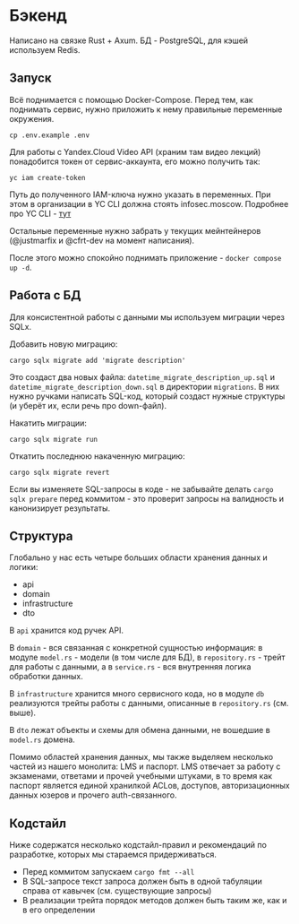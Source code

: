 # Бэкенд

Написано на связке Rust + Axum. БД - PostgreSQL, для кэшей используем Redis.

## Запуск

Всё поднимается с помощью Docker-Compose. Перед тем, как поднимать сервис,
нужно приложить к нему правильные переменные окружения.

```shell
cp .env.example .env
```

Для работы с Yandex.Cloud Video API (храним там видео лекций) понадобится токен от сервис-аккаунта, его можно получить так:

```shell
yc iam create-token
```

Путь до полученного IAM-ключа нужно указать в переменных.
При этом в организации в YC CLI должна стоять infosec.moscow. Подробнее про YC CLI - [тут](https://yandex.cloud/ru/docs/cli)

Остальные переменные нужно забрать у текущих мейнтейнеров (@justmarfix и @cfrt-dev на момент написания).

После этого можно спокойно поднимать приложение - `docker compose up -d`.

## Работа с БД

Для консистентной работы с данными мы используем миграции через SQLx.

Добавить новую миграцию:

```shell
cargo sqlx migrate add 'migrate description'
```

Это создаст два новых файла: `datetime_migrate_description_up.sql` и `datetime_migrate_description_down.sql` в директории `migrations`.
В них нужно ручками написать SQL-код, который создаст нужные структуры (и уберёт их, если речь про down-файл).

Накатить миграции:
```shell
cargo sqlx migrate run
```

Откатить последнюю накаченную миграцию:
```shell
cargo sqlx migrate revert
```

Если вы изменяете SQL-запросы в коде - не забывайте делать `cargo sqlx prepare` перед коммитом - это проверит запросы на валидность и канонизирует результаты.

## Структура

Глобально у нас есть четыре больших области хранения данных и логики:

- api
- domain
- infrastructure
- dto

В `api` хранится код ручек API.

В `domain` - вся связанная с конкретной сущностью информация: в модуле `model.rs` - модели (в том числе для БД), в `repository.rs` - трейт для работы с данными,
а в `service.rs` - вся внутренняя логика обработки данных.

В `infrastructure` хранится много сервисного кода, но в модуле `db` реализуются трейты работы с данными, описанные в `repository.rs` (см. выше).

В `dto` лежат объекты и схемы для обмена данными, не вошедшие в `model.rs` домена.

Помимо областей хранения данных, мы также выделяем несколько частей из нашего монолита: LMS и паспорт. LMS отвечает за работу с экзаменами,
ответами и прочей учебными штуками, в то время как паспорт является единой хранилкой ACLов, доступов, авторизационных данных юзеров и прочего auth-связанного.

## Кодстайл

Ниже содержатся несколько кодстайл-правил и рекомендаций по разработке, которых мы стараемся придерживаться.

- Перед коммитом запускаем `cargo fmt --all`
- В SQL-запросе текст запроса должен быть в одной табуляции справа от кавычек (см. существующие запросы)
- В реализации трейта порядок методов должен быть таким же, как и в его определении

